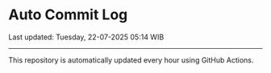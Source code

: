 # Auto Commit Log

Last updated: Tuesday, 22-07-2025 05:14 WIB

---

This repository is automatically updated every hour using GitHub Actions.
